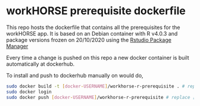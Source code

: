 # workHORSE prerequisite dockerfile

This repo hosts the dockerfile that contains all the prerequisites for the workHORSE app. It is based on an Debian container with R v4.0.3 and package versions frozen on 20/10/2020 using the [Rstudio Package Manager](https://packagemanager.rstudio.com/client/#/repos/1/overview)

Every time a change is pushed on this repo a new docker container is built automatically at dockerhub. 

To install and push to dockerhub manually on would do,
```bash
sudo docker build -t [docker-USERNAME]/workhorse-r-prerequisite . # replace [docker-USERNAME] with your docker usename
sudo docker login
sudo docker push [docker-USERNAME]/workhorse-r-prerequisite # replace [docker-USERNAME] with your docker usename
```
